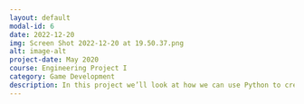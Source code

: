 ```yaml
---
layout: default
modal-id: 6
date: 2022-12-20
img: Screen Shot 2022-12-20 at 19.50.37.png
alt: image-alt
project-date: May 2020
course: Engineering Project I
category: Game Development
description: In this project we’ll look at how we can use Python to create a 2D game. To solve this we would use PyGame which makes it easy to both understand the very basics of game programming and python. At the end of this project we will have a playable breakout game that we’ve written from start to stop using Python together with PyGame.
---
```

